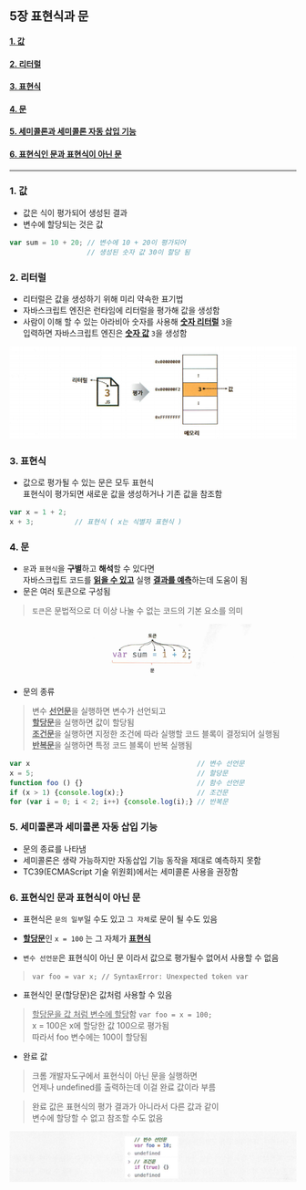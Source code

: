 ## 5장 표현식과 문

#### [1. 값](#1-값-1)
#### [2. 리터럴](#2-리터럴-1)
#### [3. 표현식](#3-표현식-1)
#### [4. 문](#4-문-1)
#### [5. 세미콜론과 세미콜론 자동 삽입 기능](#5-세미콜론과-세미콜론-자동-삽입-기능-1)
#### [6. 표현식인 문과 표현식이 아닌 문](#6-표현식인-문과-표현식이-아닌-문-1)

***

### 1. 값

- 값은 식이 평가되어 생성된 결과
- 변수에 할당되는 것은 값

```js
var sum = 10 + 20; // 변수에 10 + 20이 평가되어
                   // 생성된 숫자 값 30이 할당 됨
```

### 2. 리터럴

- 리터럴은 값을 생성하기 위해 미리 약속한 표기법
- 자바스크립트 엔진은 런타임에 리터럴을 평가해 값을 생성함
- 사람이 이해 할 수 있는 아라비아 숫자를 사용해 <u>**숫자 리터럴**</u> `3`을  
입력하면 자바스크립트 엔진은 <u>**숫자 값**</u> `3`을 생성함

![](img/5-1.png)

### 3. 표현식

- 값으로 평가될 수 있는 문은 모두 표현식  
표현식이 평가되면 새로운 값을 생성하거나 기존 값을 참조함

```js
var x = 1 + 2;
x + 3;          // 표현식 ( x는 식별자 표현식 )
```

### 4. 문

- `문`과 `표현식`을 **구별**하고 **해석**할 수 있다면  
자바스크립트 코드를 <u>**읽을 수 있고**</u> 실행 <u>**결과를 예측**</u>하는데 도움이 됨
- 문은 여러 토큰으로 구성됨  
> `토큰`은 문법적으로 더 이상 나눌 수 없는 코드의 기본 요소를 의미

![](img/5-2.png)

- 문의 종류  
> 변수 <u>**선언문**</u>을 실행하면 변수가 선언되고  
<u>**할당문**</u>을 실행하면 값이 할당됨  
<u>**조건문**</u>을 실행하면 지정한 조건에 따라 실행할 코드 블록이 결정되어 실행됨  
<u>**반복문**</u>을 실행하면 특정 코드 블록이 반복 실행됨

```js
var x                                         // 변수 선언문
x = 5;                                        // 할당문
function foo () {}                            // 함수 선언문
if (x > 1) {console.log(x);}                  // 조건문
for (var i = 0; i < 2; i++) {console.log(i);} // 반복문
```

### 5. 세미콜론과 세미콜론 자동 삽입 기능

- 문의 종료를 나타냄
- 세미콜론은 생략 가능하지만 자동삽입 기능 동작을 제대로 예측하지 못함
- TC39(ECMAScript 기술 위원회)에서는 세미콜론 사용을 권장함

### 6. 표현식인 문과 표현식이 아닌 문

- 표현식은 `문의 일부`일 수도 있고 `그 자체`로 문이 될 수도 있음
- <u>**할당문**</u>인 `x = 100` 는 그 자체가 <u>**표현식**</u>

- `변수 선언문`은 표현식이 아닌 문 이라서 값으로 평가될수 없어서 사용할 수 없음  
> `var foo = var x; // SyntaxError: Unexpected token var`

- 표현식인 문(할당문)은 값처럼 사용할 수 있음  
> <u>할당문을 값 처럼 변수에 할당</u>함 `var foo = x = 100;`  
x = 100은 x에 할당한 값 100으로 평가됨  
따라서 foo 변수에는 100이 할당됨


- 완료 값

> 크롬 개발자도구에서 표현식이 아닌 문을 실행하면  
언제나 undefined를 출력하는데 이걸 완료 값이라 부름

> 완료 값은 표현식의 평가 결과가 아니라서 다른 값과 같이  
변수에 할당할 수 없고 참조할 수도 없음

![](img/5-3.png)
